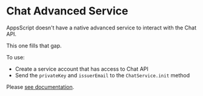 # Chat Advanced Service

AppsScript doesn't have a native advanced service to interact with the Chat API. 

This one fills that gap.

To use:

- Create a service account that has access to Chat API
- Send the `privateKey` and `issuerEmail` to the `ChatService.init` method

Please [see documentation](https://classroomtechtools.github.io/chat-adv-service/).
